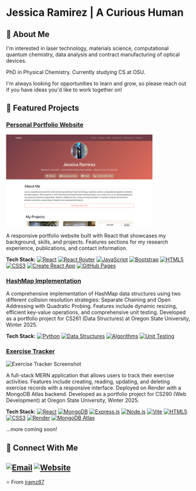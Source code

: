 # Jessica Ramirez     |     A Curious Human

## 👋 About Me
I'm interested in laser technology, materials science, computational quantum chemistry, data analysis and contract manufacturing of optical devices. 

PhD in Physical Chemistry. Currently studying CS at OSU.

I'm always looking for opportunities to learn and grow, so please reach out if you have ideas you'd like to work together on!

## 🚀 Featured Projects
### [Personal Portfolio Website](https://github.com/jramz87/jramz87.github.io)
<img src="https://github.com/jramz87/jramz87.github.io/raw/main/screenshots/homepage.png" width="400" alt="Portfolio Website Screenshot">

A responsive portfolio website built with React that showcases my background, skills, and projects. Features sections for my research experience, publications, and contact information.

**Tech Stack:** 
[![React](https://img.shields.io/badge/React-20232A?style=flat-square&logo=react&logoColor=61DAFB)](https://reactjs.org/)
[![React Router](https://img.shields.io/badge/React_Router-CA4245?style=flat-square&logo=react-router&logoColor=white)](https://reactrouter.com/)
[![JavaScript](https://img.shields.io/badge/JavaScript-F7DF1E?style=flat-square&logo=javascript&logoColor=black)](https://developer.mozilla.org/en-US/docs/Web/JavaScript)
[![Bootstrap](https://img.shields.io/badge/Bootstrap-563D7C?style=flat-square&logo=bootstrap&logoColor=white)](https://getbootstrap.com/)
[![HTML5](https://img.shields.io/badge/HTML5-E34F26?style=flat-square&logo=html5&logoColor=white)](https://developer.mozilla.org/en-US/docs/Web/HTML)
[![CSS3](https://img.shields.io/badge/CSS3-1572B6?style=flat-square&logo=css3&logoColor=white)](https://developer.mozilla.org/en-US/docs/Web/CSS)
[![Create React App](https://img.shields.io/badge/Create_React_App-09D3AC?style=flat-square&logo=create-react-app&logoColor=white)](https://create-react-app.dev/)
[![GitHub Pages](https://img.shields.io/badge/GitHub_Pages-181717?style=flat-square&logo=github&logoColor=white)](https://pages.github.com/)



### [HashMap Implementation](https://github.com/jramz87/CS261_Portfolio_Project)

A comprehensive implementation of HashMap data structures using two different collision resolution strategies: Separate Chaining and Open Addressing with Quadratic Probing. Features include dynamic resizing, efficient key-value operations, and comprehensive unit testing. Developed as a portfolio project for CS261 (Data Structures) at Oregon State University, Winter 2025.

**Tech Stack:**
[![Python](https://img.shields.io/badge/Python-3776AB?style=flat-square&logo=python&logoColor=white)](https://www.python.org/)
[![Data Structures](https://img.shields.io/badge/Data_Structures-FF6B6B?style=flat-square&logo=buffer&logoColor=white)](https://en.wikipedia.org/wiki/Data_structure)
[![Algorithms](https://img.shields.io/badge/Algorithms-6495ED?style=flat-square&logo=thealgorithms&logoColor=white)](https://en.wikipedia.org/wiki/Algorithm)
[![Unit Testing](https://img.shields.io/badge/Unit_Testing-4B275F?style=flat-square&logo=pytest&logoColor=white)](https://docs.python.org/3/library/unittest.html)



### [Exercise Tracker](https://github.com/jramz87/C290_Portfolio_Project)
<img src="https://github.com/jramz87/C290_Portfolio_Project/raw/main/utils/screenshots/homepage.png" width="400" alt="Exercise Tracker Screenshot">

A full-stack MERN application that allows users to track their exercise activities. Features include creating, reading, updating, and deleting exercise records with a responsive interface. Deployed on Render with a MongoDB Atlas backend. Developed as a portfolio project for CS290 (Web Development) at Oregon State University, Winter 2025.

**Tech Stack:**
[![React](https://img.shields.io/badge/React-20232A?style=flat-square&logo=react&logoColor=61DAFB)](https://reactjs.org/)
[![MongoDB](https://img.shields.io/badge/MongoDB-4EA94B?style=flat-square&logo=mongodb&logoColor=white)](https://www.mongodb.com/)
[![Express.js](https://img.shields.io/badge/Express.js-000000?style=flat-square&logo=express&logoColor=white)](https://expressjs.com/)
[![Node.js](https://img.shields.io/badge/Node.js-339933?style=flat-square&logo=nodedotjs&logoColor=white)](https://nodejs.org/)
[![Vite](https://img.shields.io/badge/Vite-B73BFE?style=flat-square&logo=vite&logoColor=FFD62E)](https://vitejs.dev/)
[![HTML5](https://img.shields.io/badge/HTML5-E34F26?style=flat-square&logo=html5&logoColor=white)](https://developer.mozilla.org/en-US/docs/Web/HTML)
[![CSS3](https://img.shields.io/badge/CSS3-1572B6?style=flat-square&logo=css3&logoColor=white)](https://developer.mozilla.org/en-US/docs/Web/CSS)
[![Render](https://img.shields.io/badge/Render-46E3B7?style=flat-square&logo=render&logoColor=white)](https://render.com/)
[![MongoDB Atlas](https://img.shields.io/badge/MongoDB%20Atlas-4EA94B?style=flat-square&logo=mongodb&logoColor=white)](https://www.mongodb.com/cloud/atlas)



...more coming soon!

## 🔗 Connect With Me
[![Email](https://img.shields.io/badge/-Email-D14836?style=flat-square&logo=gmail&logoColor=white)](mailto:jramz1897@gmail.com)
[![Website](https://img.shields.io/badge/-Website-000000?style=flat-square&logo=safari&logoColor=white)](https://jramz87.github.io/)
---
⭐️ From [jramz87](https://github.com/jramz87)
